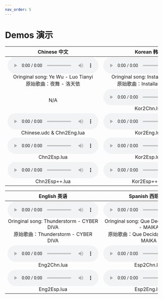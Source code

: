 ```yaml
---
nav_order: 5
---
```

# Demos 演示

| Chinese 中文 |Korean 韩语 |
|:----:|:----:|
|<audio controls><source src="/vocaloid-dictionaries/assets/Chinese Demo.ogg" type="audio/ogg">您的浏览器不支持 audio 元素。</audio><br />Oringinal song: Ye Wu - Luo Tianyi<br />原始歌曲：夜舞 - 洛天依|<audio controls><source src="/vocaloid-dictionaries/assets/Korean Demo.ogg" type="audio/ogg">您的浏览器不支持 audio 元素。</audio><br />Oringinal song: Installation - UNI<br />原始歌曲：Installation - UNI|
|N/A|<audio controls><source src="/vocaloid-dictionaries/assets/Kor2Chn demo1.0.ogg" type="audio/ogg">您的浏览器不支持 audio 元素。</audio><br />Kor2Chn.lua|
|<audio controls><source src="/vocaloid-dictionaries/assets/Chn2Eng demo1.0.ogg" type="audio/ogg">您的浏览器不支持 audio 元素。</audio><br />Chinese.udc & Chn2Eng.lua|<audio controls><source src="/vocaloid-dictionaries/assets/Kor2Eng demo1.0.ogg" type="audio/ogg">您的浏览器不支持 audio 元素。</audio><br />Kor2Eng.lua|
|<audio controls><source src="/vocaloid-dictionaries/assets/Chn2Esp demo1.0.ogg" type="audio/ogg">您的浏览器不支持 audio 元素。</audio><br />Chn2Esp.lua|<audio controls><source src="/vocaloid-dictionaries/assets/Kor2Esp demo1.0.ogg" type="audio/ogg">您的浏览器不支持 audio 元素。</audio><br />Kor2Esp.lua|
|<audio controls><source src="/vocaloid-dictionaries/assets/Chn2Esp++ demo1.0.ogg" type="audio/ogg">您的浏览器不支持 audio 元素。</audio><br />Chn2Esp++.lua|<audio controls><source src="/vocaloid-dictionaries/assets/Kor2Esp++ demo1.0.ogg" type="audio/ogg">您的浏览器不支持 audio 元素。</audio><br />Kor2Esp++.lua|

| English 英语 |Spanish 西班牙语 |
|:----:|:----:|
|<audio controls><source src="/vocaloid-dictionaries/assets/English Demo.ogg" type="audio/ogg">您的浏览器不支持 audio 元素。</audio><br />Oringinal song: Thunderstorm - CYBER DIVA<br />原始歌曲：Thunderstorm - CYBER DIVA|<audio controls><source src="/vocaloid-dictionaries/assets/Espanol Demo.ogg" type="audio/ogg">您的浏览器不支持 audio 元素。</audio><br />Oringinal song: Que Decida el Corazón - MAIKA<br />原始歌曲：Que Decida el Corazón - MAIKA|
|<audio controls><source src="/vocaloid-dictionaries/assets/Eng2Chn.ogg" type="audio/ogg">您的浏览器不支持 audio 元素。</audio><br />Eng2Chn.lua|<audio controls><source src="/vocaloid-dictionaries/assets/Esp2Chn.ogg" type="audio/ogg">您的浏览器不支持 audio 元素。</audio><br />Esp2Chn.lua|
|<audio controls><source src="/vocaloid-dictionaries/assets/Eng2Esp.ogg" type="audio/ogg">您的浏览器不支持 audio 元素。</audio><br />Eng2Esp.lua|<audio controls><source src="/vocaloid-dictionaries/assets/Esp2Eng.ogg" type="audio/ogg">您的浏览器不支持 audio 元素。</audio><br />Esp2Eng.lua|
